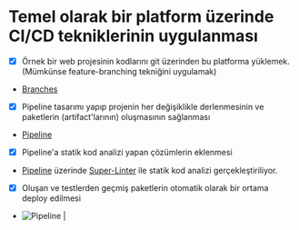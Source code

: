# Temel olarak bir platform üzerinde CI/CD tekniklerinin uygulanması

- [X] Örnek bir web projesinin kodlarını git üzerinden bu platforma yüklemek. (Mümkünse feature-branching tekniğini uygulamak)
- [Branches](https://github.com/onderhamamcioglu/Task1/branches)
- [X]  Pipeline tasarımı yapıp projenin her değişiklikle derlenmesinin ve paketlerin (artifact'larının) oluşmasının sağlanması
- [Pipeline](https://github.com/onderhamamcioglu/Task1/blob/prod/.github/workflows/pipeline.yml)
- [X]  Pipeline'a statik kod analizi yapan çözümlerin eklenmesi 
- [Pipeline](https://github.com/onderhamamcioglu/Task1/blob/prod/.github/workflows/pipeline.yml) üzerinde [Super-Linter](https://github.com/github/super-linter) ile statik kod analizi gerçekleştiriliyor.
- [X] Oluşan ve testlerden geçmiş paketlerin otomatik olarak bir ortama deploy edilmesi
- ![Pipeline](https://github.com/onderhamamcioglu/Task1/actions/workflows/pipeline.yml/badge.svg) | 
